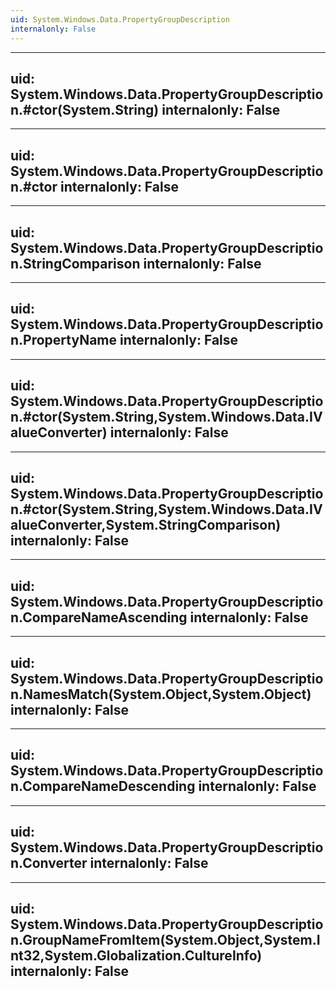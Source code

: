 ```yaml
---
uid: System.Windows.Data.PropertyGroupDescription
internalonly: False
---
```


---
uid: System.Windows.Data.PropertyGroupDescription.#ctor(System.String)
internalonly: False
---

---
uid: System.Windows.Data.PropertyGroupDescription.#ctor
internalonly: False
---

---
uid: System.Windows.Data.PropertyGroupDescription.StringComparison
internalonly: False
---

---
uid: System.Windows.Data.PropertyGroupDescription.PropertyName
internalonly: False
---

---
uid: System.Windows.Data.PropertyGroupDescription.#ctor(System.String,System.Windows.Data.IValueConverter)
internalonly: False
---

---
uid: System.Windows.Data.PropertyGroupDescription.#ctor(System.String,System.Windows.Data.IValueConverter,System.StringComparison)
internalonly: False
---

---
uid: System.Windows.Data.PropertyGroupDescription.CompareNameAscending
internalonly: False
---

---
uid: System.Windows.Data.PropertyGroupDescription.NamesMatch(System.Object,System.Object)
internalonly: False
---

---
uid: System.Windows.Data.PropertyGroupDescription.CompareNameDescending
internalonly: False
---

---
uid: System.Windows.Data.PropertyGroupDescription.Converter
internalonly: False
---

---
uid: System.Windows.Data.PropertyGroupDescription.GroupNameFromItem(System.Object,System.Int32,System.Globalization.CultureInfo)
internalonly: False
---
